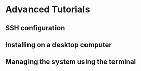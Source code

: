 # Advanced Tutorials

## SSH configuration

## Installing on a desktop computer

## Managing the system using the terminal
